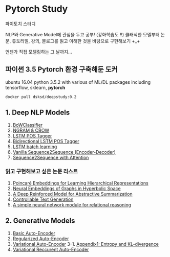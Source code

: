 # Pytorch Study

파이토치 스터디 

NLP와 Generative Model에 관심을 두고 공부! (강화학습도 !!)
클래식한 모델부터 논문, 튜토리얼, 강의, 블로그를 읽고 이해한 것을 바탕으로 
구현해보기 +_+ 

언젠가 직접 모델링하는 그 날까지...


## 파이썬 3.5 Pytorch 환경 구축해둔 도커

ubuntu 16.04 python 3.5.2 with various of ML/DL packages including tensorflow, sklearn, <strong>pytorch</strong>

`docker pull dsksd/deepstudy:0.2`


## 1. Deep NLP Models

1. <a href="https://github.com/DSKSD/PT_dsksd/blob/master/deepnlp/01_DL_for_NLP_BoWClassifier.ipynb">BoWClassifier</a>
2. <a href="https://github.com/DSKSD/PT_dsksd/blob/master/deepnlp/02_DL_FOR_NLP_NGRAM.ipynb">NGRAM & CBOW</a>
3. <a href="https://github.com/DSKSD/PT_dsksd/blob/master/deepnlp/03_DL_FOR_NLP_LSTM.ipynb">LSTM POS Tagger</a>
4. <a href="https://github.com/DSKSD/PT_dsksd/blob/master/deepnlp/04_DL_FOR_NLP_BILSTMCRF.ipynb">Bidirectional LSTM POS Tagger</a>
5. <a href="https://github.com/DSKSD/PT_dsksd/blob/master/deepnlp/05_LSTM_Batch.ipynb">LSTM batch learning</a>
6. <a href="https://github.com/DSKSD/PT_dsksd/blob/master/deepnlp/06_Seq2Seq_vanilla.ipynb">Vanilla Sequence2Sequence (Encoder-Decoder)</a>
7. <a href="https://github.com/DSKSD/PT_dsksd/blob/master/deepnlp/07_Seq2Seq_Attention.ipynb">Sequence2Sequence with Attention</a>


### 읽고 구현해보고 싶은 논문 리스트

1. <a href="https://arxiv.org/abs/1705.08039">Poincaré Embeddings for Learning Hierarchical Representations</a>
2. <a href="https://arxiv.org/abs/1705.10359">Neural Embeddings of Graphs in Hyperbolic Space</a>
3. <a href="https://arxiv.org/abs/1705.04304">A Deep Reinforced Model for Abstractive Summarization</a>
4. <a href="https://arxiv.org/abs/1703.00955">Controllable Text Generation</a>
5. <a href="https://arxiv.org/abs/1706.01427">A simple neural network module for relational reasoning</a>

## 2. Generative Models

1. <a href="https://github.com/DSKSD/PT_dsksd/blob/master/generative_model/01.Simple_Autoencoder.ipynb">Basic Auto-Encoder</a>
2. <a href="https://github.com/DSKSD/PT_dsksd/blob/master/generative_model/02.Regularized_Autoencoders.ipynb">Regularized Auto-Encoder</a>
3. <a href="https://github.com/DSKSD/PT_dsksd/blob/master/generative_model/03.Variational_Autoencoder.ipynb">Variational Auto-Encoder</a>
3-1. <a href="https://github.com/DSKSD/PT_dsksd/blob/master/generative_model/03_1_Appendix_Entropy%26KL-Divergence.ipynb">Appendix1: Entropy and KL-divergence</a>
4. <a href="https://github.com/DSKSD/PT_dsksd/blob/master/generative_model/04.Variational_Recurrent_Autoencoder.ipynb">Variational Reccurent Auto-Encoder</a>
